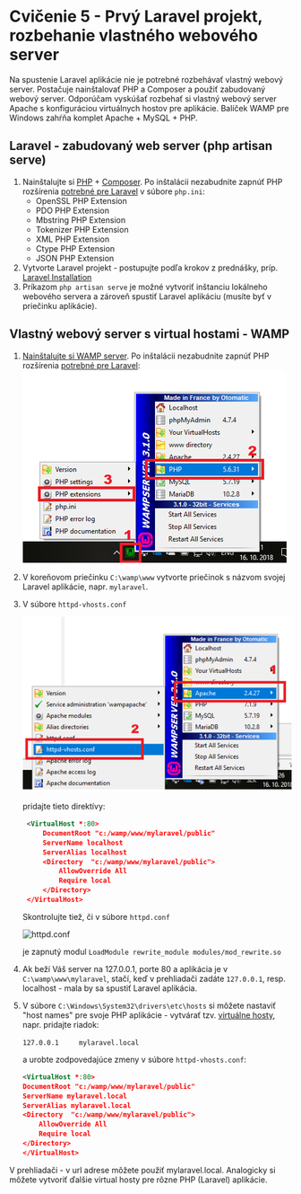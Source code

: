 # Cvičenie 5 - Prvý Laravel projekt, rozbehanie vlastného webového server

Na spustenie Laravel aplikácie nie je potrebné rozbehávať vlastný webový server. Postačuje nainštalovať PHP a Composer a použiť zabudovaný webový server. Odporúčam vyskúšať rozbehať si vlastný webový server Apache s konfiguráciou virtuálnych hostov pre aplikácie. Balíček WAMP pre Windows zahŕňa komplet Apache + MySQL + PHP.

## Laravel - zabudovaný web server (php artisan serve) ##

1. Nainštalujte si [PHP](http://php.net/downloads.php#v7.2.11) + [Composer](https://getcomposer.org/download/). Po inštalácii nezabudnite zapnúť PHP rozšírenia [potrebné pre Laravel](https://laravel.com/docs/5.7/installation) v súbore `php.ini`:
      * OpenSSL PHP Extension
      * PDO PHP Extension
      * Mbstring PHP Extension
      * Tokenizer PHP Extension
      * XML PHP Extension
      * Ctype PHP Extension
      * JSON PHP Extension
2. Vytvorte Laravel projekt - postupujte podľa krokov z prednášky, príp. [Laravel Installation](https://laravel.com/docs/5.7/installation)
3. Príkazom `php artisan serve` je možné vytvoriť inštanciu lokálneho webového servera a zároveň spustiť Laravel aplikáciu (musíte byť v priečinku aplikácie). 


## Vlastný webový server s virtual hostami - WAMP ##
   
1. [Nainštalujte si WAMP server](https://www.how2shout.com/how-to/install-wamp-server-windows-10-step-by-step-tutorial-guide.html). Po inštalácii nezabudnite zapnúť PHP rozšírenia [potrebné pre Laravel](https://laravel.com/docs/5.7/installation):
   ![PHP rozšírenia](zdroje/wamp_php_extensions.png "PHP rozšírenia") 

2. V koreňovom priečinku `C:\wamp\www` vytvorte priečinok s názvom svojej Laravel aplikácie, napr. `mylaravel`. 

3. V súbore `httpd-vhosts.conf` 

   ![Virtuálne hosty](zdroje/wamp_vhosts.png "Virtuálne hosty") 

    pridajte tieto direktívy:

   ```xml
    <VirtualHost *:80>
        DocumentRoot "c:/wamp/www/mylaravel/public"
        ServerName localhost
        ServerAlias localhost
        <Directory  "c:/wamp/www/mylaravel/public">
            AllowOverride All
            Require local
        </Directory>
    </VirtualHost>
    ``` 
    
    Skontrolujte tiež, či v súbore `httpd.conf` 
    
    ![httpd.conf](zdroje/wamp_httpd_conf.png "httpd.conf") 
    
    je zapnutý modul `LoadModule rewrite_module modules/mod_rewrite.so`
 
4. Ak beží Váš server na 127.0.0.1, porte 80 a aplikácia je v `C:\wamp\www\mylaravel`, stačí, keď v prehliadači zadáte `127.0.0.1`, resp. localhost - mala by sa spustiť Laravel aplikácia. 

5. V súbore ``C:\Windows\System32\drivers\etc\hosts`` si môžete nastaviť "host names" pre svoje PHP aplikácie - vytvárať tzv. [virtuálne hosty](https://miloserdov.org/?p=1186), napr. pridajte riadok:

    ``127.0.0.1     mylaravel.local``

    a urobte zodpovedajúce zmeny v súbore `httpd-vhosts.conf`:
    
    ```xml
    <VirtualHost *:80>
    DocumentRoot "c:/wamp/www/mylaravel/public"
    ServerName mylaravel.local
    ServerAlias mylaravel.local
    <Directory  "c:/wamp/www/mylaravel/public">
        AllowOverride All
        Require local
    </Directory>
    </VirtualHost>
    ``` 

V prehliadači - v url adrese môžete použiť mylaravel.local. Analogicky si môžete vytvoriť ďalšie virtual hosty pre rôzne PHP (Laravel) aplikácie. 
